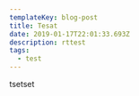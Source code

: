 ```yaml
---
templateKey: blog-post
title: Tesat
date: 2019-01-17T22:01:33.693Z
description: rttest
tags:
  - test
---
```

tsetset
